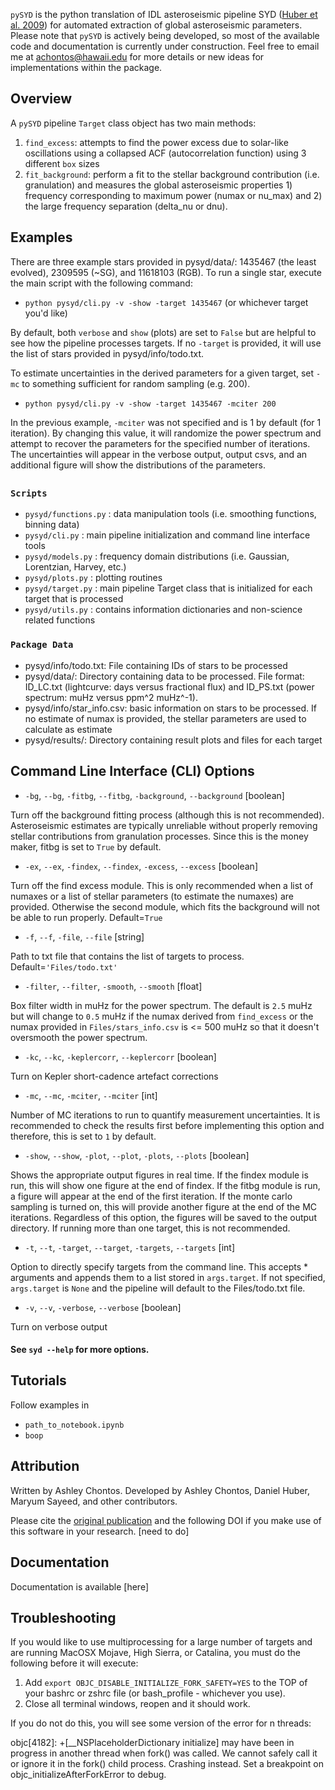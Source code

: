 `pySYD` is the python translation of IDL asteroseismic pipeline SYD ([Huber et al. 2009](https://ui.adsabs.harvard.edu/abs/2009CoAst.160...74H/abstract)) for automated extraction of global asteroseismic parameters. Please note that `pySYD` is actively being developed, so most of the available code and documentation is currently under construction. Feel free to email me at achontos@hawaii.edu for more details or new ideas for implementations within the package.

## Overview

A `pySYD` pipeline `Target` class object has two main methods:

1) `find_excess`: attempts to find the power excess due to solar-like oscillations using a collapsed ACF (autocorrelation function) using 3 different `box` sizes
2) `fit_background`: perform a fit to the stellar background contribution (i.e. granulation) and measures the global asteroseismic properties 1) frequency corresponding to maximum power (numax or nu_max) and 2) the large frequency separation (delta_nu or dnu).

## Examples

There are three example stars provided in pysyd/data/: 1435467 (the least evolved), 2309595 (~SG), and 11618103 (RGB). To run a single star, execute the main script with the following command:

- `python pysyd/cli.py -v -show -target 1435467` (or whichever target you'd like)

By default, both `verbose` and `show` (plots) are set to `False` but are helpful to see how the pipeline processes targets. If no `-target` is provided, it will use the list of stars provided in pysyd/info/todo.txt.

To estimate uncertainties in the derived parameters for a given target, set `-mc` to something sufficient for random sampling (e.g. 200).

- `python pysyd/cli.py -v -show -target 1435467 -mciter 200`

In the previous example, `-mciter` was not specified and is 1 by default (for 1 iteration). By changing this value, it will randomize the power spectrum and attempt to recover the parameters for the specified number of iterations. The uncertainties will appear in the verbose output, output csvs, and an additional figure will show the distributions of the parameters.

##

### `Scripts`
- `pysyd/functions.py` : data manipulation tools (i.e. smoothing functions, binning data)
- `pysyd/cli.py` : main pipeline initialization and command line interface tools 
- `pysyd/models.py` : frequency domain distributions (i.e. Gaussian, Lorentzian, Harvey, etc.)
- `pysyd/plots.py` : plotting routines
- `pysyd/target.py` : main pipeline Target class that is initialized for each target that is processed
- `pysyd/utils.py` : contains information dictionaries and non-science related functions

### `Package Data`

- pysyd/info/todo.txt: File containing IDs of stars to be processed 
- pysyd/data/: Directory containing data to be processed. File format: ID_LC.txt (lightcurve: days versus fractional flux) and ID_PS.txt (power spectrum: muHz versus ppm^2 muHz^-1). 
- pysyd/info/star_info.csv: basic information on stars to be processed. If no estimate of numax is provided, the stellar parameters are used to calculate as estimate
- pysyd/results/: Directory containing result plots and files for each target

## Command Line Interface (CLI) Options

- `-bg`, `--bg`, `-fitbg`, `--fitbg`, `-background`, `--background` [boolean]

Turn off the background fitting process (although this is not recommended). Asteroseismic estimates are typically unreliable without properly removing stellar contributions from granulation processes. Since this is the money maker, fitbg is set to `True` by default.

- `-ex`, `--ex`, `-findex`, `--findex`, `-excess`, `--excess` [boolean]

Turn off the find excess module. This is only recommended when a list of numaxes or a list of stellar parameters (to estimate the numaxes) are provided. Otherwise the second module, which fits the background will not be able to run properly. Default=`True`

- `-f`, `--f`, `-file`, `--file` [string]

Path to txt file that contains the list of targets to process. Default=`'Files/todo.txt'`

- `-filter`, `--filter`, `-smooth`, `--smooth` [float]

Box filter width in muHz for the power spectrum. The default is `2.5` muHz but will change to `0.5` muHz if the numax derived from `find_excess` or the numax provided in `Files/stars_info.csv` is <= 500 muHz so that it doesn't oversmooth the power spectrum.

- `-kc`, `--kc`, `-keplercorr`, `--keplercorr` [boolean]

Turn on Kepler short-cadence artefact corrections

- `-mc`, `--mc`, `-mciter`, `--mciter` [int]

Number of MC iterations to run to quantify measurement uncertainties. It is recommended to check the results first before implementing this option and therefore, this is set to `1` by default.

- `-show`, `--show`, `-plot`, `--plot`, `-plots`, `--plots` [boolean]

Shows the appropriate output figures in real time. If the findex module is run, this will show one figure at the end of findex. If the fitbg module is run, a figure will appear at the end of the first iteration. If the monte carlo sampling is turned on, this will provide another figure at the end of the MC iterations. Regardless of this option, the figures will be saved to the output directory. If running more than one target, this is not recommended. 

- `-t`, `--t`, `-target`, `--target`, `-targets`, `--targets` [int]

Option to directly specify targets from the command line. This accepts * arguments and appends them to a list stored in `args.target`. If not specified, `args.target` is `None` and the pipeline will default to the Files/todo.txt file.

- `-v`, `--v`, `-verbose`, `--verbose` [boolean]

Turn on verbose output

#### See `syd --help` for more options.

## Tutorials 

Follow examples in

- `path_to_notebook.ipynb`
- `boop`

## Attribution

Written by Ashley Chontos. Developed by Ashley Chontos, Daniel Huber, Maryum Sayeed, and other contributors. 

Please cite the [original publication](https://ui.adsabs.harvard.edu/abs/2009CoAst.160...74H/abstract) and the following DOI if you make use of this software in your research.
[need to do]

## Documentation

Documentation is available [here]

## Troubleshooting

If you would like to use multiprocessing for a large number of targets and are running MacOSX Mojave, High Sierra, or Catalina, you must do the following before it will execute:

1) Add `export OBJC_DISABLE_INITIALIZE_FORK_SAFETY=YES` to the TOP of your bashrc or zshrc file (or bash_profile - whichever you use).
2) Close all terminal windows, reopen and it should work.

If you do not do this, you will see some version of the error for n threads:

objc[4182]: +[__NSPlaceholderDictionary initialize] may have been in progress in another thread when fork() was called. We cannot safely call it or ignore it in the fork() child process. Crashing instead. Set a breakpoint on objc_initializeAfterForkError to debug.
